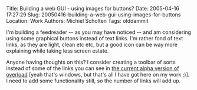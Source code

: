 Title: Building a web GUI - using images for buttons?
Date: 2005-04-16 17:27:29
Slug: 20050416-building-a-web-gui-using-images-for-buttons
Location: Work
Authors: Michiel Scholten
Tags: olddammit

<p>I'm building a feedreader -- as you may have noticed -- and am considering using some graphical buttons instead of text links. I'm rather fond of text links, as they are light, clean etc etc, but a good icon can be way more explaining while taking less screen estate.</p>

<p>Anyone having thoughts on this? I consider creating a toolbar of sorts instead of some of the links you can see in <a href="http://aquariusoft.org/gallery/various/20050416_1234items_in_overload">the current alpha version of overload</a> [yeah that's windows, but that's all I have got here on my work ;)]. I need to add some functionality still, so the number of links will add up.</p>